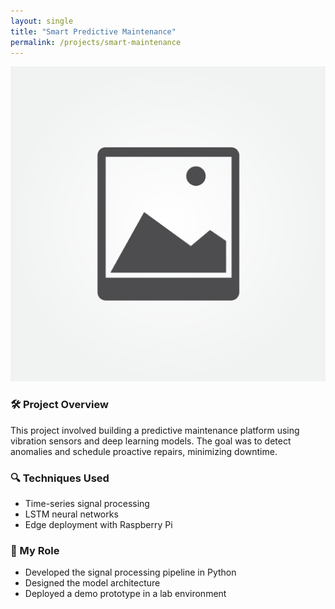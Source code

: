 ```yaml
---
layout: single
title: "Smart Predictive Maintenance"
permalink: /projects/smart-maintenance
---
```


![Smart Maintenance](/assets/images/projects/blank-image.jpg)

### 🛠️ Project Overview

This project involved building a predictive maintenance platform using vibration sensors and deep learning models. The goal was to detect anomalies and schedule proactive repairs, minimizing downtime.

### 🔍 Techniques Used

- Time-series signal processing
- LSTM neural networks
- Edge deployment with Raspberry Pi

### 🧠 My Role

- Developed the signal processing pipeline in Python
- Designed the model architecture
- Deployed a demo prototype in a lab environment
